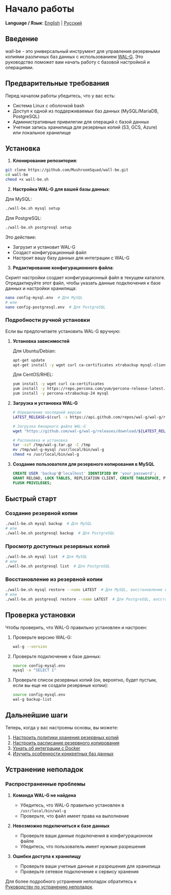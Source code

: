 # Начало работы

**Language / Язык**: [English](en/getting-started.md) | [Русский](getting-started.md)

## Введение

wall-be - это универсальный инструмент для управления резервными копиями различных баз данных с использованием [WAL-G](https://github.com/wal-g/wal-g). Это руководство поможет вам начать работу с базовой настройкой и операциями.

## Предварительные требования

Перед началом работы убедитесь, что у вас есть:

- Система Linux с оболочкой bash
- Доступ к одной из поддерживаемых баз данных (MySQL/MariaDB, PostgreSQL)
- Административные привилегии для операций с базой данных
- Учетная запись хранилища для резервных копий (S3, GCS, Azure) или локальное хранилище

## Установка

1. **Клонирование репозитория**:

```bash
git clone https://github.com/MushroomSquad/wall-be.git
cd wall-be
chmod +x wall-be.sh
```

2. **Настройка WAL-G для вашей базы данных**:

Для MySQL:
```bash
./wall-be.sh mysql setup
```

Для PostgreSQL:
```bash
./wall-be.sh postgresql setup
```

Это действие:
- Загрузит и установит WAL-G
- Создаст конфигурационный файл
- Настроит вашу базу данных для интеграции с WAL-G

3. **Редактирование конфигурационного файла**:

Скрипт настройки создает конфигурационный файл в текущем каталоге. Отредактируйте этот файл, чтобы указать данные подключения к базе данных и настройки хранилища:

```bash
nano config-mysql.env  # Для MySQL
# или
nano config-postgresql.env  # Для PostgreSQL
```

### Подробности ручной установки

Если вы предпочитаете установить WAL-G вручную:

1. **Установка зависимостей**

   Для Ubuntu/Debian:
   ```bash
   apt-get update
   apt-get install -y wget curl ca-certificates xtrabackup mysql-client
   ```

   Для CentOS/RHEL:
   ```bash
   yum install -y wget curl ca-certificates
   yum install -y https://repo.percona.com/yum/percona-release-latest.noarch.rpm
   yum install -y percona-xtrabackup-24 mysql
   ```

2. **Загрузка и установка WAL-G**

   ```bash
   # Определение последней версии
   LATEST_RELEASE=$(curl -s https://api.github.com/repos/wal-g/wal-g/releases/latest | grep '"tag_name":' | sed -E 's/.*"([^"]+)".*/\1/')
   
   # Загрузка бинарного файла WAL-G
   wget "https://github.com/wal-g/wal-g/releases/download/${LATEST_RELEASE}/wal-g-mysql-${LATEST_RELEASE}-linux-amd64.tar.gz" -O /tmp/wal-g.tar.gz
   
   # Распаковка и установка
   tar -xzf /tmp/wal-g.tar.gz -C /tmp
   mv /tmp/wal-g-mysql /usr/local/bin/wal-g
   chmod +x /usr/local/bin/wal-g
   ```

3. **Создание пользователя для резервного копирования в MySQL**

   ```sql
   CREATE USER 'backup'@'localhost' IDENTIFIED BY 'your_password';
   GRANT RELOAD, LOCK TABLES, REPLICATION CLIENT, CREATE TABLESPACE, PROCESS, SUPER, CREATE, INSERT, SELECT ON *.* TO 'backup'@'localhost';
   FLUSH PRIVILEGES;
   ```

## Быстрый старт

### Создание резервной копии

```bash
./wall-be.sh mysql backup  # Для MySQL
# или
./wall-be.sh postgresql backup  # Для PostgreSQL
```

### Просмотр доступных резервных копий

```bash
./wall-be.sh mysql list  # Для MySQL
# или
./wall-be.sh postgresql list  # Для PostgreSQL
```

### Восстановление из резервной копии

```bash
./wall-be.sh mysql restore --name LATEST  # Для MySQL, восстановление из последней резервной копии
# или
./wall-be.sh postgresql restore --name LATEST  # Для PostgreSQL, восстановление из последней резервной копии
```

## Проверка установки

Чтобы проверить, что WAL-G правильно установлен и настроен:

1. Проверьте версию WAL-G:
   ```bash
   wal-g --version
   ```

2. Проверьте подключение к базе данных:
   ```bash
   source config-mysql.env
   mysql -e "SELECT 1" 
   ```

3. Проверьте список резервных копий (он, вероятно, будет пустым, если вы еще не создали резервные копии):
   ```bash
   source config-mysql.env
   wal-g backup-list
   ```

## Дальнейшие шаги

Теперь, когда у вас настроены основы, вы можете:

1. [Настроить политики хранения резервных копий](configuration.md)
2. [Настроить расписание резервного копирования](cron.md)
3. [Узнать об интеграции с Docker](docker.md)
4. [Изучить особенности конкретных баз данных](databases/mysql.md)

## Устранение неполадок

### Распространенные проблемы

1. **Команда WAL-G не найдена**
   - Убедитесь, что WAL-G правильно установлен в `/usr/local/bin/wal-g`
   - Проверьте, что файл имеет права на выполнение

2. **Невозможно подключиться к базе данных**
   - Проверьте ваши данные подключения в конфигурационном файле
   - Убедитесь, что пользователь имеет нужные разрешения

3. **Ошибки доступа к хранилищу**
   - Проверьте ваши учетные данные и разрешения для хранилища
   - Проверьте сетевое подключение к сервису хранения

Для более подробного устранения неполадок обратитесь к [Руководству по устранению неполадок](troubleshooting.md). 